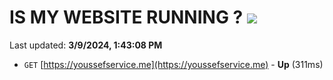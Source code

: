 # IS MY WEBSITE RUNNING ? [![](https://img.shields.io/static/v1?label=Sponsor&message=%E2%9D%A4&logo=GitHub&color=%23fe8e86)](https://github.com/sponsors/<username>)

Last updated: **3/9/2024, 1:43:08 PM**

- `GET` [https://youssefservice.me](https://youssefservice.me) - **Up** (311ms)
